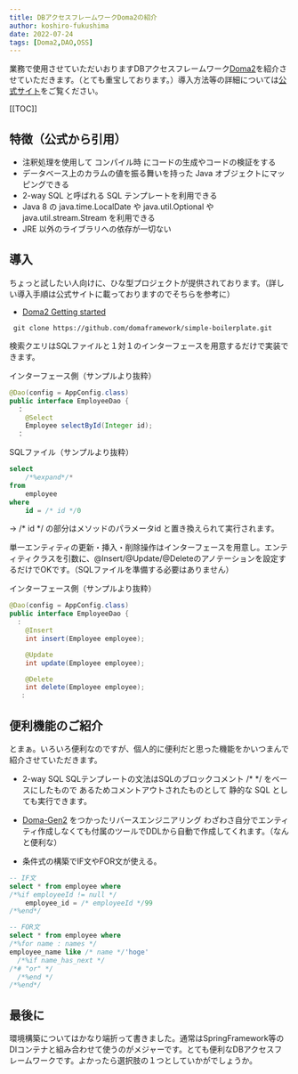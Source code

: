```yaml
---
title: DBアクセスフレームワークDoma2の紹介
author: koshiro-fukushima
date: 2022-07-24
tags: [Doma2,DAO,OSS]
---
```


業務で使用させていただいおりますDBアクセスフレームワーク[Doma2](https://doma.readthedocs.io/en/latest/)を紹介させていただきます。（とても重宝しております。）導入方法等の詳細については[公式サイト](https://doma.readthedocs.io/en/latest/)をご覧ください。

[[TOC]]

## 特徴（公式から引用）
- 注釈処理を使用して コンパイル時 にコードの生成やコードの検証をする
- データベース上のカラムの値を振る舞いを持った Java オブジェクトにマッピングできる
- 2-way SQL と呼ばれる SQL テンプレートを利用できる
- Java 8 の java.time.LocalDate や java.util.Optional や java.util.stream.Stream を利用できる
- JRE 以外のライブラリへの依存が一切ない

## 導入
ちょっと試したい人向けに、ひな型プロジェクトが提供されております。（詳しい導入手順は公式サイトに載っておりますのでそちらを参考に）

- [Doma2 Getting started](https://doma.readthedocs.io/en/latest/getting-started/)

```shell
 git clone https://github.com/domaframework/simple-boilerplate.git
```

検索クエリはSQLファイルと１対１のインターフェースを用意するだけで実装できます。

インターフェース側（サンプルより抜粋）
```java
@Dao(config = AppConfig.class)
public interface EmployeeDao {
  ：
    @Select
    Employee selectById(Integer id);
  ：
```

SQLファイル（サンプルより抜粋）
```sql
select
    /*%expand*/*
from
    employee
where
    id = /* id */0
```
→ /* id */ の部分はメソッドのパラメータid と置き換えられて実行されます。


単一エンティティの更新・挿入・削除操作はインターフェースを用意し。エンティティクラスを引数に、@Insert/@Update/@Deleteのアノテーションを設定するだけでOKです。（SQLファイルを準備する必要はありません）

インターフェース側（サンプルより抜粋）
```java
@Dao(config = AppConfig.class)
public interface EmployeeDao {
  :
    @Insert
    int insert(Employee employee);

    @Update
    int update(Employee employee);

    @Delete
    int delete(Employee employee);
   :
```


## 便利機能のご紹介
とまぁ。いろいろ便利なのですが、個人的に便利だと思った機能をかいつまんで紹介させていただきます。

- 2-way SQL
SQLテンプレートの文法はSQLのブロックコメント /* */ をベースにしたもので あるためコメントアウトされたものとして 静的な SQL としても実行できます。

- [Doma-Gen2](https://doma-gen.readthedocs.io/en/latest/) をつかったリバースエンジニアリング
わざわさ自分でエンティティ作成しなくても付属のツールでDDLから自動で作成してくれます。（なんと便利な）

- 条件式の構築でIF文やFOR文が使える。
```sql
-- IF文
select * from employee where
/*%if employeeId != null */
    employee_id = /* employeeId */99
/*%end*/
```

```sql
-- FOR文
select * from employee where
/*%for name : names */
employee_name like /* name */'hoge'
  /*%if name_has_next */
/*# "or" */
  /*%end */
/*%end*/
```


## 最後に
環境構築についてはかなり端折って書きました。通常はSpringFramework等のDIコンテナと組み合わせて使うのがメジャーです。とても便利なDBアクセスフレームワークです。よかったら選択肢の１つとしていかがでしょうか。

